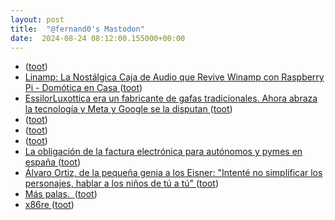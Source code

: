 ```yaml
---
layout: post
title:  "@fernand0's Mastodon"
date:  2024-08-24 08:12:00.155000+00:00
---
```

*  [ ](https://mastodon.social/@pjorge) ([toot](https://mastodon.social/@fernand0/113015987906248689))
*  [Linamp: La Nostálgica Caja de Audio que Revive Winamp con Raspberry Pi - Domótica en Casa ](https://domoticaencasa.es/linamp-la-nostalgica-caja-de-audio-que-revive-winamp-con-raspberry-pi) ([toot](https://mastodon.social/@fernand0/113015986200987227))
*  [EssilorLuxottica era un fabricante de gafas tradicionales. Ahora abraza la tecnología y Meta y Google se la disputan ](https://www.xataka.com/wearables/essilorluxottica-era-fabricante-gafas-tradicionales-ahora-abraza-tecnologia-meta-google-se-disputa) ([toot](https://mastodon.social/@fernand0/113015766979691124))
*  [ ](https://nixnet.social/users/sl1200) ([toot](https://mastodon.social/@fernand0/113015738281420954))
*  [ ](https://fe.disroot.org/users/linuxzx80) ([toot](https://mastodon.social/@fernand0/113015730949921583))
*  [ ](https://nixnet.social/users/sl1200) ([toot](https://mastodon.social/@fernand0/113015483940008814))
*  [La obligación de la factura electrónica para autónomos y pymes en españa ](https://wwwhatsnew.com/2024/08/05/la-obligacion-de-la-factura-electronica-para-autonomos-y-pymes-en-espana) ([toot](https://mastodon.social/@fernand0/113015008013939477))
*  [Álvaro Ortiz, de la pequeña genia a los Eisner: "Intenté no simplificar los personajes, hablar a los niños de tú a tú" ](https://www.elperiodico.com/es/ocio-y-cultura/20240706/alvaro-ortiz-comic-infantil-pequena-genia-10441328) ([toot](https://mastodon.social/@fernand0/113014309843497477))
*  [Más palas.  ](https://avecesunafoto.wordpress.com/2024/08/23/mas-palas) ([toot](https://mastodon.social/@fernand0/113012553151437846))
*  [x86re ](https://x86re.com/1.htm) ([toot](https://mastodon.social/@fernand0/113012544319420379))
